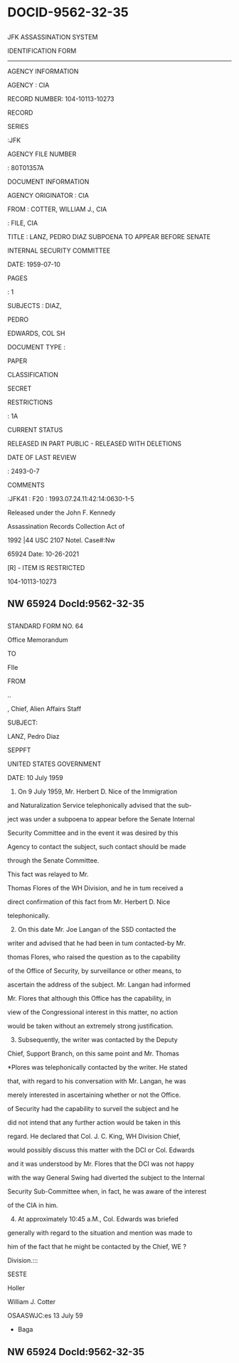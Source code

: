 # DOCID-9562-32-35

##
JFK ASSASSINATION SYSTEM

IDENTIFICATION FORM

---

AGENCY INFORMATION

AGENCY : CIA

RECORD NUMBER: 104-10113-10273

RECORD

SERIES

:JFK

AGENCY FILE NUMBER

: 80T01357A

DOCUMENT INFORMATION

AGENCY ORIGINATOR : CIA

FROM : COTTER, WILLIAM J., CIA

: FILE, CIA

TITLE : LANZ, PEDRO DIAZ SUBPOENA TO APPEAR BEFORE SENATE

INTERNAL SECURITY COMMITTEE

DATE: 1959-07-10

PAGES

: 1

SUBJECTS : DIAZ,

PEDRO

EDWARDS, COL SH

DOCUMENT TYPE :

PAPER

CLASSIFICATION

SECRET

RESTRICTIONS

: 1A

CURRENT STATUS

RELEASED IN PART PUBLIC - RELEASED WITH DELETIONS

DATE OF LAST REVIEW

: 2493-0-7

COMMENTS

:JFK41 : F20 : 1993.07.24.11:42:14:0630-1-5

Released under the John F. Kennedy

Assassination Records Collection Act of

1992 |44 USC 2107 Notel. Case#:Nw

65924 Date: 10-26-2021

[R] - ITEM IS RESTRICTED

104-10113-10273

NW 65924 Docld:9562-32-35
---

##
STANDARD FORM NO. 64

Office Memorandum

TO

FIle

FROM

..

, Chief, Alien Affairs Staff

SUBJECT:

LANZ, Pedro Diaz

SEPPFT

UNITED STATES GOVERNMENT

DATE: 10 July 1959

1. On 9 July 1959, Mr. Herbert D. Nice of the Immigration

and Naturalization Service telephonically advised that the sub-

ject was under a subpoena to appear before the Senate Internal

Security Committee and in the event it was desired by this

Agency to contact the subject, such contact should be made

through the Senate Committee.

This fact was relayed to Mr.

Thomas Flores of the WH Division, and he in tum received a

direct confirmation of this fact from Mr. Herbert D. Nice

telephonically.

2. On this date Mr. Joe Langan of the SSD contacted the

writer and advised that he had been in tum contacted-by Mr.

thomas Flores, who raised the question as to the capability

of the Office of Security, by surveillance or other means, to

ascertain the address of the subject. Mr. Langan had informed

Mr. Flores that although this Office has the capability, in

view of the Congressional interest in this matter, no action

would be taken without an extremely strong justification.

3. Subsequently, the writer was contacted by the Deputy

Chief, Support Branch, on this same point and Mr. Thomas

*Plores was telephonically contacted by the writer. He stated

that, with regard to his conversation with Mr. Langan, he was

merely interested in ascertaining whether or not the Office.

of Security had the capability to surveil the subject and he

did not intend that any further action would be taken in this

regard. He declared that Col. J. C. King, WH Division Chief,

would possibly discuss this matter with the DCI or Col. Edwards

and it was understood by Mr. Flores that the DCI was not happy

with the way General Swing had diverted the subject to the Internal

Security Sub-Committee when, in fact, he was aware of the interest

of the CIA in him.

4. At approximately 10:45 a.M., Col. Edwards was briefed

generally with regard to the situation and mention was made to

him of the fact that he might be contacted by the Chief, WE ?

Division.:::

SESTE

Holler

William J. Cotter

OSAASWJC:es 13 July 59

- Baga

NW 65924 Docld:9562-32-35
---

